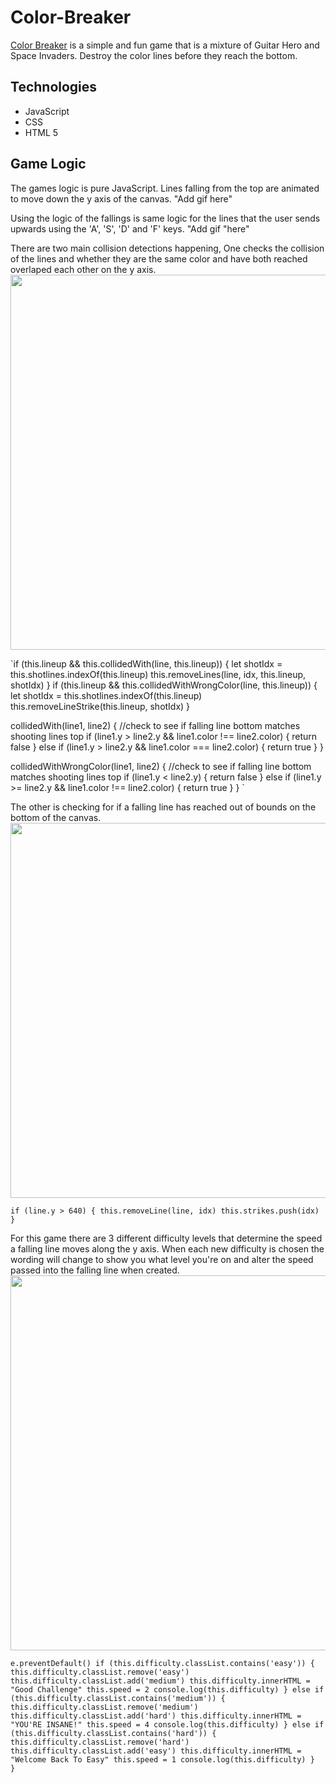 # Color-Breaker
[Color Breaker](https://kshiflett88.github.io/Color-Breaker/) is a simple and fun game that is a mixture of Guitar Hero and Space Invaders. Destroy the color lines before they reach the bottom. 

## Technologies
* JavaScript
* CSS
* HTML 5

## Game Logic 
The games logic is pure JavaScript. Lines falling from the top are animated to move down the y axis of the canvas.
"Add gif here"

Using the logic of the fallings is same logic for the lines that the user sends upwards using the 'A', 'S', 'D' and 'F' keys. 
"Add gif "here"

There are two main collision detections happening, One checks the collision of the lines and whether they are the same color and have both reached overlaped each other on the y axis. 
<img src="https://github.com/kshiflett88/Color-breaker/blob/master/read_me/gameplay.gif" width="1000" height="600">

`if (this.lineup && this.collidedWith(line, this.lineup)) {
        let shotIdx = this.shotlines.indexOf(this.lineup)
        this.removeLines(line, idx, this.lineup, shotIdx)
      }
      if (this.lineup && this.collidedWithWrongColor(line, this.lineup)) {
        let shotIdx = this.shotlines.indexOf(this.lineup)
        this.removeLineStrike(this.lineup, shotIdx)
      } 
      
   collidedWith(line1, line2) {
    //check to see if falling line bottom matches shooting lines top
    if (line1.y > line2.y && line1.color !== line2.color) {
      return false
    } else if (line1.y > line2.y && line1.color === line2.color) {
      return true
    } 
  }

  collidedWithWrongColor(line1, line2) {
    //check to see if falling line bottom matches shooting lines top
    if (line1.y < line2.y) {
      return false
    } else if (line1.y >= line2.y && line1.color !== line2.color) {
      return true
    }
  } `

The other is checking for if a falling line has reached out of bounds on the bottom of the canvas. 
<img src="https://github.com/kshiflett88/Color-breaker/blob/master/read_me/gameover.gif" width="1000" height="600">

`if (line.y > 640) {
        this.removeLine(line, idx)
        this.strikes.push(idx) 
      }`
      
For this game there are 3 different difficulty levels that determine the speed a falling line moves along the y axis. When each new difficulty is chosen the wording will change to show you what level you're on and alter the speed passed into the falling line when created. 
<img src="https://github.com/kshiflett88/Color-breaker/blob/master/read_me/speedchange.gif" width="1000" height="600">

`e.preventDefault()
    if (this.difficulty.classList.contains('easy')) {
      this.difficulty.classList.remove('easy')
      this.difficulty.classList.add('medium')
      this.difficulty.innerHTML = "Good Challenge"
      this.speed = 2
      console.log(this.difficulty)
    } else if (this.difficulty.classList.contains('medium')) {
      this.difficulty.classList.remove('medium')
      this.difficulty.classList.add('hard')
      this.difficulty.innerHTML = "YOU'RE INSANE!"
      this.speed = 4
      console.log(this.difficulty)
    } else if (this.difficulty.classList.contains('hard')) {
      this.difficulty.classList.remove('hard')
      this.difficulty.classList.add('easy')
      this.difficulty.innerHTML = "Welcome Back To Easy"
      this.speed = 1
      console.log(this.difficulty)
    } 
  }`
  

